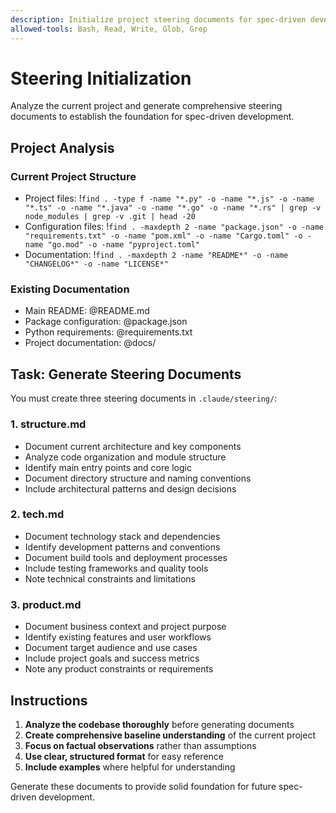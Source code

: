 ```yaml
---
description: Initialize project steering documents for spec-driven development
allowed-tools: Bash, Read, Write, Glob, Grep
---
```


# Steering Initialization

Analyze the current project and generate comprehensive steering documents to establish the foundation for spec-driven development.

## Project Analysis

### Current Project Structure
- Project files: !`find . -type f -name "*.py" -o -name "*.js" -o -name "*.ts" -o -name "*.java" -o -name "*.go" -o -name "*.rs" | grep -v node_modules | grep -v .git | head -20`
- Configuration files: !`find . -maxdepth 2 -name "package.json" -o -name "requirements.txt" -o -name "pom.xml" -o -name "Cargo.toml" -o -name "go.mod" -o -name "pyproject.toml"`
- Documentation: !`find . -maxdepth 2 -name "README*" -o -name "CHANGELOG*" -o -name "LICENSE*"`

### Existing Documentation
- Main README: @README.md
- Package configuration: @package.json
- Python requirements: @requirements.txt
- Project documentation: @docs/

## Task: Generate Steering Documents

You must create three steering documents in `.claude/steering/`:

### 1. structure.md
- Document current architecture and key components
- Analyze code organization and module structure
- Identify main entry points and core logic
- Document directory structure and naming conventions
- Include architectural patterns and design decisions

### 2. tech.md
- Document technology stack and dependencies
- Identify development patterns and conventions
- Document build tools and deployment processes
- Include testing frameworks and quality tools
- Note technical constraints and limitations

### 3. product.md
- Document business context and project purpose
- Identify existing features and user workflows
- Document target audience and use cases
- Include project goals and success metrics
- Note any product constraints or requirements

## Instructions

1. **Analyze the codebase thoroughly** before generating documents
2. **Create comprehensive baseline understanding** of the current project
3. **Focus on factual observations** rather than assumptions
4. **Use clear, structured format** for easy reference
5. **Include examples** where helpful for understanding

Generate these documents to provide solid foundation for future spec-driven development.